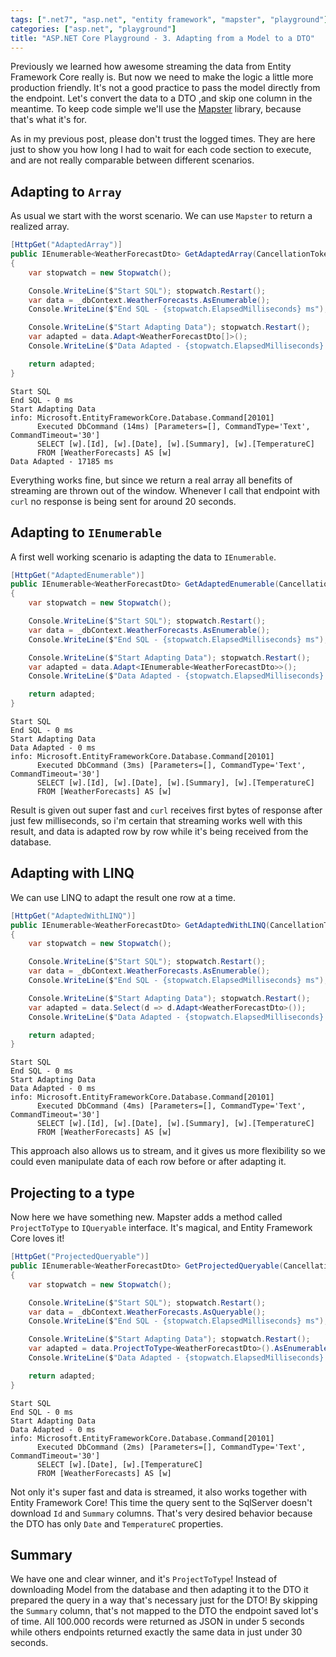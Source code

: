 ```yaml
---
tags: [".net7", "asp.net", "entity framework", "mapster", "playground"]
categories: ["asp.net", "playground"]
title: "ASP.NET Core Playground - 3. Adapting from a Model to a DTO"
---
```


Previously we learned how awesome streaming the data from Entity Framework Core really is. But now we need to make the logic a little more production friendly. It's not a good practice to pass the model directly from the endpoint. Let's convert the data to a DTO ,and skip one column in the meantime. To keep code simple we'll use the [Mapster](https://github.com/MapsterMapper/Mapster) library, because that's what it's for.

As in my previous post, please don't trust the logged times. They are here just to show you how long I had to wait for each code section to execute, and are not really comparable between different scenarios.

## Adapting to `Array`

As usual we start with the worst scenario. We can use `Mapster` to return a realized array.

```csharp
[HttpGet("AdaptedArray")]
public IEnumerable<WeatherForecastDto> GetAdaptedArray(CancellationToken cancellationToken)
{
    var stopwatch = new Stopwatch();

    Console.WriteLine($"Start SQL"); stopwatch.Restart();
    var data = _dbContext.WeatherForecasts.AsEnumerable();
    Console.WriteLine($"End SQL - {stopwatch.ElapsedMilliseconds} ms");

    Console.WriteLine($"Start Adapting Data"); stopwatch.Restart();
    var adapted = data.Adapt<WeatherForecastDto[]>();
    Console.WriteLine($"Data Adapted - {stopwatch.ElapsedMilliseconds} ms");

    return adapted;
}
```

```text
Start SQL
End SQL - 0 ms
Start Adapting Data
info: Microsoft.EntityFrameworkCore.Database.Command[20101]
      Executed DbCommand (14ms) [Parameters=[], CommandType='Text', CommandTimeout='30']
      SELECT [w].[Id], [w].[Date], [w].[Summary], [w].[TemperatureC]
      FROM [WeatherForecasts] AS [w]
Data Adapted - 17185 ms
```

Everything works fine, but since we return a real array all benefits of streaming are thrown out of the window. Whenever I call that endpoint with `curl` no response is being sent for around 20 seconds.

## Adapting to `IEnumerable`

A first well working scenario is adapting the data to `IEnumerable`.

```csharp
[HttpGet("AdaptedEnumerable")]
public IEnumerable<WeatherForecastDto> GetAdaptedEnumerable(CancellationToken cancellationToken)
{
    var stopwatch = new Stopwatch();

    Console.WriteLine($"Start SQL"); stopwatch.Restart();
    var data = _dbContext.WeatherForecasts.AsEnumerable();
    Console.WriteLine($"End SQL - {stopwatch.ElapsedMilliseconds} ms");

    Console.WriteLine($"Start Adapting Data"); stopwatch.Restart();
    var adapted = data.Adapt<IEnumerable<WeatherForecastDto>>();
    Console.WriteLine($"Data Adapted - {stopwatch.ElapsedMilliseconds} ms");

    return adapted;
}
```

```text
Start SQL
End SQL - 0 ms
Start Adapting Data
Data Adapted - 0 ms
info: Microsoft.EntityFrameworkCore.Database.Command[20101]
      Executed DbCommand (3ms) [Parameters=[], CommandType='Text', CommandTimeout='30']
      SELECT [w].[Id], [w].[Date], [w].[Summary], [w].[TemperatureC]
      FROM [WeatherForecasts] AS [w]
```

Result is given out super fast and `curl` receives first bytes of response after just few milliseconds, so i'm certain that streaming works well with this result, and data is adapted row by row while it's being received from the database.

## Adapting with LINQ

We can use LINQ to adapt the result one row at a time.

```csharp
[HttpGet("AdaptedWithLINQ")]
public IEnumerable<WeatherForecastDto> GetAdaptedWithLINQ(CancellationToken cancellationToken)
{
    var stopwatch = new Stopwatch();

    Console.WriteLine($"Start SQL"); stopwatch.Restart();
    var data = _dbContext.WeatherForecasts.AsEnumerable();
    Console.WriteLine($"End SQL - {stopwatch.ElapsedMilliseconds} ms");

    Console.WriteLine($"Start Adapting Data"); stopwatch.Restart();
    var adapted = data.Select(d => d.Adapt<WeatherForecastDto>());
    Console.WriteLine($"Data Adapted - {stopwatch.ElapsedMilliseconds} ms");

    return adapted;
}
```

```text
Start SQL
End SQL - 0 ms
Start Adapting Data
Data Adapted - 0 ms
info: Microsoft.EntityFrameworkCore.Database.Command[20101]
      Executed DbCommand (4ms) [Parameters=[], CommandType='Text', CommandTimeout='30']
      SELECT [w].[Id], [w].[Date], [w].[Summary], [w].[TemperatureC]
      FROM [WeatherForecasts] AS [w]
```

This approach also allows us to stream, and it gives us more flexibility so we could even manipulate data of each row before or after adapting it.

## Projecting to a type

Now here we have something new. Mapster adds a method called `ProjectToType` to `IQueryable` interface. It's magical, and Entity Framework Core loves it!

```csharp
[HttpGet("ProjectedQueryable")]
public IEnumerable<WeatherForecastDto> GetProjectedQueryable(CancellationToken cancellationToken)
{
    var stopwatch = new Stopwatch();

    Console.WriteLine($"Start SQL"); stopwatch.Restart();
    var data = _dbContext.WeatherForecasts.AsQueryable();
    Console.WriteLine($"End SQL - {stopwatch.ElapsedMilliseconds} ms");

    Console.WriteLine($"Start Adapting Data"); stopwatch.Restart();
    var adapted = data.ProjectToType<WeatherForecastDto>().AsEnumerable();
    Console.WriteLine($"Data Adapted - {stopwatch.ElapsedMilliseconds} ms");

    return adapted;
}
```

```text
Start SQL
End SQL - 0 ms
Start Adapting Data
Data Adapted - 0 ms
info: Microsoft.EntityFrameworkCore.Database.Command[20101]
      Executed DbCommand (2ms) [Parameters=[], CommandType='Text', CommandTimeout='30']
      SELECT [w].[Date], [w].[TemperatureC]
      FROM [WeatherForecasts] AS [w]
```

Not only it's super fast and data is streamed, it also works together with Entity Framework Core! This time the query sent to the SqlServer doesn't download `Id` and `Summary` columns. That's very desired behavior because the DTO has only `Date` and `TemperatureC` properties.

## Summary

We have one and clear winner, and it's `ProjectToType`! Instead of downloading Model from the database and then adapting it to the DTO it prepared the query in a way that's necessary just for the DTO! By skipping the `Summary` column, that's not mapped to the DTO the endpoint saved lot's of time. All 100.000 records were returned as JSON in under 5 seconds while others endpoints returned exactly the same data in just under 30 seconds.
